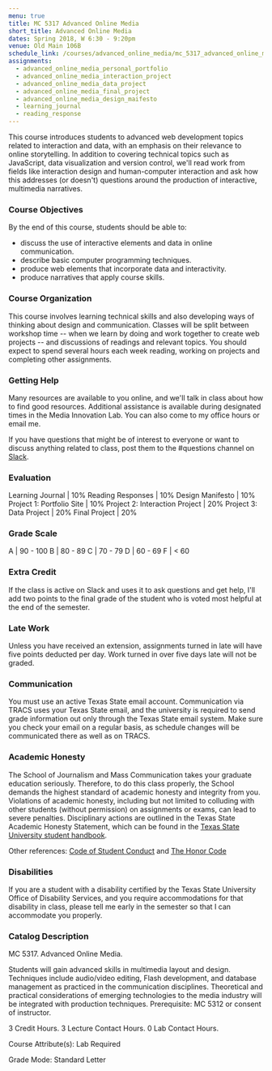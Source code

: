 ```yaml
---
menu: true
title: MC 5317 Advanced Online Media
short_title: Advanced Online Media
dates: Spring 2018, W 6:30 - 9:20pm
venue: Old Main 106B
schedule_link: /courses/advanced_online_media/mc_5317_advanced_online_media_schedule_spring2018.html
assignments:
  - advanced_online_media_personal_portfolio
  - advanced_online_media_interaction_project
  - advanced_online_media_data_project
  - advanced_online_media_final_project
  - advanced_online_media_design_maifesto
  - learning_journal
  - reading_response
---
```


This course introduces students to advanced web development topics related to interaction and data, with an emphasis on their relevance to online storytelling. In addition to covering technical topics such as JavaScript, data visualization and version control, we'll read work from fields like interaction design and human-computer interaction and ask how this addresses (or doesn't) questions around the production of interactive, multimedia narratives.

### Course Objectives

By the end of this course, students should be able to:

- discuss the use of interactive elements and data in online communication.
- describe basic computer programming techniques.
- produce web elements that incorporate data and interactivity.
- produce narratives that apply course skills.

### Course Organization

This course involves learning technical skills and also developing ways of thinking about design and communication. Classes will be split between workshop time -- when we learn by doing and work together to create web projects -- and discussions of readings and relevant topics. You should expect to spend several hours each week reading, working on projects and completing other assignments.

### Getting Help

Many resources are available to you online, and we'll talk in class about how to find good resources. Additional assistance is available during designated times in the Media Innovation Lab. You can also come to my office hours or email me.

If you have questions that might be of interest to everyone or want to discuss anything related to class, post them to the #questions channel on  [Slack](https://mc5317spring18carter.slack.com).

### Evaluation

Learning Journal | 10%
Reading Responses | 10%
Design Manifesto | 10%
Project 1: Portfolio Site | 10%
Project 2: Interaction Project | 20%
Project 3: Data Project | 20%
Final Project | 20%

### Grade Scale

A | 90 - 100
B | 80 - 89
C | 70 - 79
D | 60 - 69
F | < 60

### Extra Credit

If the class is active on Slack and uses it to ask questions and get help, I'll add two points to the final grade of the student who is voted most helpful at the end of the semester.

### Late Work

Unless you have received an extension, assignments turned in late will have five points deducted per day. Work turned in over five days late will not be graded.

### Communication

You must use an active Texas State email account. Communication via TRACS uses your Texas State email, and the university is required to send grade information out only through the Texas State email system. Make sure you check your email on a regular basis, as schedule changes will be communicated there as well as on TRACS.

### Academic Honesty

The School of Journalism and Mass Communication takes your graduate education seriously. Therefore, to do this class properly, the School demands the highest standard of academic honesty and integrity from you. Violations of academic honesty, including but not limited to colluding with other students (without permission) on assignments or exams, can lead to severe penalties. Disciplinary actions are outlined in the Texas State Academic Honesty Statement, which can be found in the [Texas State University student handbook](http://www.dos.txstate.edu/handbook.html).

Other references: [Code of Student Conduct](http://www.dos.txstate.edu/handbook/rules/cosc.html) and [The Honor Code](http://www.txstate.edu/honorcodecouncil/Academic-Integrity.html)

### Disabilities

If you are a student with a disability certified by the Texas State University Office of Disability Services, and you require accommodations for that disability in class, please tell me early in the semester so that I can accommodate you properly.

### Catalog Description
MC 5317. Advanced Online Media.

Students will gain advanced skills in multimedia layout and design. Techniques include audio/video editing, Flash development, and database management as practiced in the communication disciplines. Theoretical and practical considerations of emerging technologies to the media industry will be integrated with production techniques. Prerequisite: MC 5312 or consent of instructor.

3 Credit Hours. 3 Lecture Contact Hours. 0 Lab Contact Hours.

Course Attribute(s): Lab Required

Grade Mode: Standard Letter
